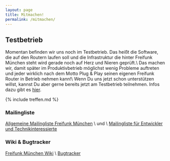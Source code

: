 ```yaml
---
layout: page
title: Mitmachen!
permalink: /mitmachen/
---
```


## Testbetrieb
Momentan befinden wir uns noch im Testbetrieb. Das heißt die Software, die auf den Routern laufen soll und die Infrastruktur die hinter Freifunk München steht wird 
gerade noch auf Herz und Nieren geprüft.\\
Das machen wir, damit später im Produktivbetrieb möglichst wenig Probleme 
auftreten und jeder wirklich nach dem Motto Plug & Play seinen eigenen 
Freifunk Router in Betrieb nehmen kann!\\
Wenn Du uns jetzt schon unterstützen willst, kannst Du aber gerne bereits 
jetzt am Testbetrieb teilnehmen. Infos dazu gibt es [hier][Testbetrieb].

[Testbetrieb]: https://github.com/freifunkMUC/freifunkmuc.github.io/wiki/Testbetrieb

{% include treffen.md %}

### Mailingliste

[Allgemeine Mailingliste Freifunk München][allgListe] \\
und \\
[Mailingliste für Entwickler und Technikinteressierte][devListe]

[allgListe]: http://lists.freifunk.net/mailman/listinfo/muenchen-freifunk.net
[devListe]: http://lists.freifunk.net/mailman/listinfo/muenchen-dev-freifunk.net

### Wiki & Bugtracker

[Freifunk München Wiki][wiki] \\
[Bugtracker][bugtracker]

[wiki]: https://github.com/freifunkMUC/freifunkmuc.github.io/wiki
[bugtracker]: https://github.com/freifunkMUC/freifunkmuc.github.io/issues
